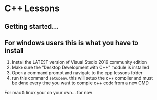 # C++ Lessons

## Getting started...
For windows users this is what you have to install
------
1. Install the LATEST version of Visual Studio 2019 community edition
2. Make sure the "Desktop Development with C++" module is installed
3. Open a command prompt and navigate to the cpp-lessons folder
4. run this command `setupenv`, this will setup the c++ compiler and must be done every time you want to compile c++ code from a new CMD

For mac & linux your on your own... for now